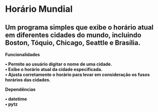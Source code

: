 # Horário Mundial

## Um programa simples que exibe o horário atual em diferentes cidades do mundo, incluindo Boston, Tóquio, Chicago, Seattle e Brasília.

<b>Funcionalidades<b>
 
• Permite ao usuário digitar o nome de uma cidade. <br />
• Exibe o horário atual da cidade especificada.<br />
• Ajusta corretamente o horário para levar em consideração os fusos horários das cidades.

<b>Dependências<b>
 
• datetime<br />
• pytz
